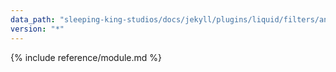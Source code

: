 ```yaml
---
data_path: "sleeping-king-studios/docs/jekyll/plugins/liquid/filters/anchorize-slug"
version: "*"
---
```


{% include reference/module.md %}

